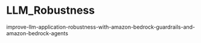 # LLM_Robustness
improve-llm-application-robustness-with-amazon-bedrock-guardrails-and-amazon-bedrock-agents
